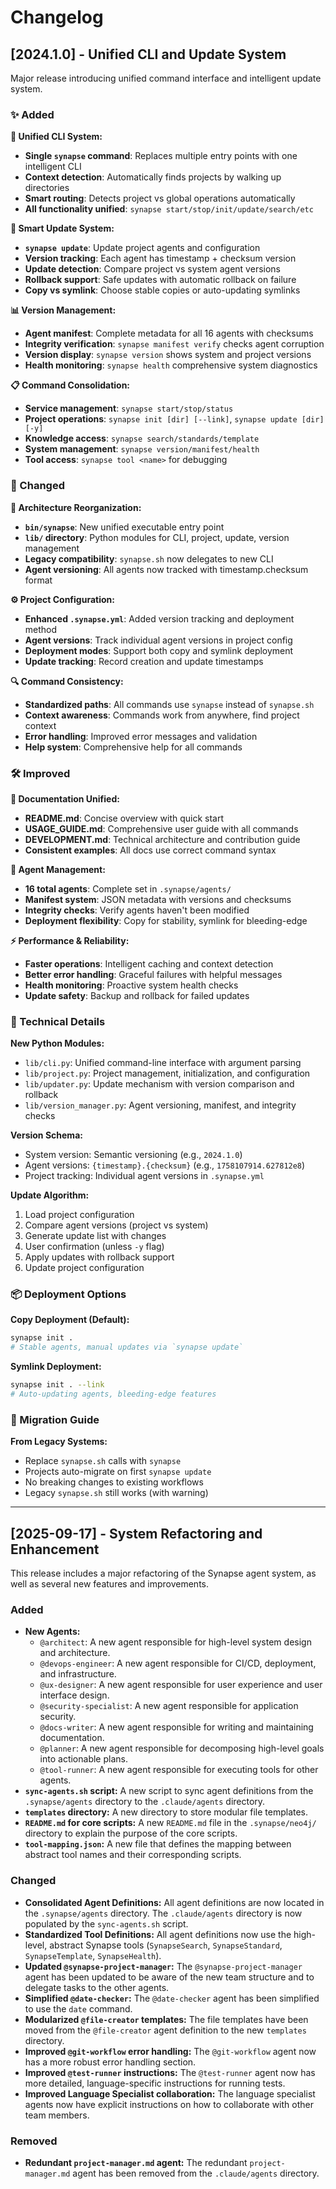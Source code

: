 # Changelog

## [2024.1.0] - Unified CLI and Update System

Major release introducing unified command interface and intelligent update system.

### ✨ Added

**🔧 Unified CLI System:**
- **Single `synapse` command**: Replaces multiple entry points with one intelligent CLI
- **Context detection**: Automatically finds projects by walking up directories
- **Smart routing**: Detects project vs global operations automatically
- **All functionality unified**: `synapse start/stop/init/update/search/etc`

**🔄 Smart Update System:**
- **`synapse update`**: Update project agents and configuration
- **Version tracking**: Each agent has timestamp + checksum version
- **Update detection**: Compare project vs system agent versions
- **Rollback support**: Safe updates with automatic rollback on failure
- **Copy vs symlink**: Choose stable copies or auto-updating symlinks

**📊 Version Management:**
- **Agent manifest**: Complete metadata for all 16 agents with checksums
- **Integrity verification**: `synapse manifest verify` checks agent corruption
- **Version display**: `synapse version` shows system and project versions
- **Health monitoring**: `synapse health` comprehensive system diagnostics

**📋 Command Consolidation:**
- **Service management**: `synapse start/stop/status`
- **Project operations**: `synapse init [dir] [--link]`, `synapse update [dir] [-y]`
- **Knowledge access**: `synapse search/standards/template`
- **System management**: `synapse version/manifest/health`
- **Tool access**: `synapse tool <name>` for debugging

### 🔄 Changed

**📁 Architecture Reorganization:**
- **`bin/synapse`**: New unified executable entry point
- **`lib/` directory**: Python modules for CLI, project, update, version management
- **Legacy compatibility**: `synapse.sh` now delegates to new CLI
- **Agent versioning**: All agents now tracked with timestamp.checksum format

**⚙️ Project Configuration:**
- **Enhanced `.synapse.yml`**: Added version tracking and deployment method
- **Agent versions**: Track individual agent versions in project config
- **Deployment modes**: Support both copy and symlink deployment
- **Update tracking**: Record creation and update timestamps

**🔍 Command Consistency:**
- **Standardized paths**: All commands use `synapse` instead of `synapse.sh`
- **Context awareness**: Commands work from anywhere, find project context
- **Error handling**: Improved error messages and validation
- **Help system**: Comprehensive help for all commands

### 🛠️ Improved

**📖 Documentation Unified:**
- **README.md**: Concise overview with quick start
- **USAGE_GUIDE.md**: Comprehensive user guide with all commands
- **DEVELOPMENT.md**: Technical architecture and contribution guide
- **Consistent examples**: All docs use correct command syntax

**🔧 Agent Management:**
- **16 total agents**: Complete set in `.synapse/agents/`
- **Manifest system**: JSON metadata with versions and checksums
- **Integrity checks**: Verify agents haven't been modified
- **Deployment flexibility**: Copy for stability, symlink for bleeding-edge

**⚡ Performance & Reliability:**
- **Faster operations**: Intelligent caching and context detection
- **Better error handling**: Graceful failures with helpful messages
- **Health monitoring**: Proactive system health checks
- **Update safety**: Backup and rollback for failed updates

### 🔧 Technical Details

**New Python Modules:**
- `lib/cli.py`: Unified command-line interface with argument parsing
- `lib/project.py`: Project management, initialization, and configuration
- `lib/updater.py`: Update mechanism with version comparison and rollback
- `lib/version_manager.py`: Agent versioning, manifest, and integrity checks

**Version Schema:**
- System version: Semantic versioning (e.g., `2024.1.0`)
- Agent versions: `{timestamp}.{checksum}` (e.g., `1758107914.627812e8`)
- Project tracking: Individual agent versions in `.synapse.yml`

**Update Algorithm:**
1. Load project configuration
2. Compare agent versions (project vs system)
3. Generate update list with changes
4. User confirmation (unless `-y` flag)
5. Apply updates with rollback support
6. Update project configuration

### 📦 Deployment Options

**Copy Deployment (Default):**
```bash
synapse init .
# Stable agents, manual updates via `synapse update`
```

**Symlink Deployment:**
```bash
synapse init . --link
# Auto-updating agents, bleeding-edge features
```

### 🎯 Migration Guide

**From Legacy Systems:**
- Replace `synapse.sh` calls with `synapse`
- Projects auto-migrate on first `synapse update`
- No breaking changes to existing workflows
- Legacy `synapse.sh` still works (with warning)

---

## [2025-09-17] - System Refactoring and Enhancement

This release includes a major refactoring of the Synapse agent system, as well as several new features and improvements.

### Added

*   **New Agents:**
    *   `@architect`: A new agent responsible for high-level system design and architecture.
    *   `@devops-engineer`: A new agent responsible for CI/CD, deployment, and infrastructure.
    *   `@ux-designer`: A new agent responsible for user experience and user interface design.
    *   `@security-specialist`: A new agent responsible for application security.
    *   `@docs-writer`: A new agent responsible for writing and maintaining documentation.
    *   `@planner`: A new agent responsible for decomposing high-level goals into actionable plans.
    *   `@tool-runner`: A new agent responsible for executing tools for other agents.
*   **`sync-agents.sh` script:** A new script to sync agent definitions from the `.synapse/agents` directory to the `.claude/agents` directory.
*   **`templates` directory:** A new directory to store modular file templates.
*   **`README.md` for core scripts:** A new `README.md` file in the `.synapse/neo4j/` directory to explain the purpose of the core scripts.
*   **`tool-mapping.json`:** A new file that defines the mapping between abstract tool names and their corresponding scripts.

### Changed

*   **Consolidated Agent Definitions:** All agent definitions are now located in the `.synapse/agents` directory. The `.claude/agents` directory is now populated by the `sync-agents.sh` script.
*   **Standardized Tool Definitions:** All agent definitions now use the high-level, abstract Synapse tools (`SynapseSearch`, `SynapseStandard`, `SynapseTemplate`, `SynapseHealth`).
*   **Updated `@synapse-project-manager`:** The `@synapse-project-manager` agent has been updated to be aware of the new team structure and to delegate tasks to the other agents.
*   **Simplified `@date-checker`:** The `@date-checker` agent has been simplified to use the `date` command.
*   **Modularized `@file-creator` templates:** The file templates have been moved from the `@file-creator` agent definition to the new `templates` directory.
*   **Improved `@git-workflow` error handling:** The `@git-workflow` agent now has a more robust error handling section.
*   **Improved `@test-runner` instructions:** The `@test-runner` agent now has more detailed, language-specific instructions for running tests.
*   **Improved Language Specialist collaboration:** The language specialist agents now have explicit instructions on how to collaborate with other team members.

### Removed

*   **Redundant `project-manager.md` agent:** The redundant `project-manager.md` agent has been removed from the `.claude/agents` directory.